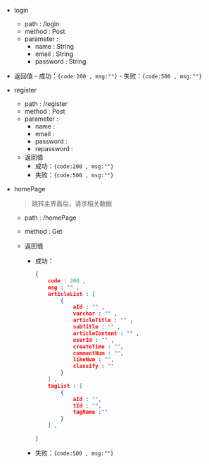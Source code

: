 - login
    - path : /login
    - method : Post
    - parameter : 
        - name : String
        - email : String
        - password : String
- 返回值
        - 成功：`{code:200 , msg:""}`
        - 失败：`{code:500 , msg:""}`
    
- register
    - path : /register
    - method : Post
    - parameter : 
        - name :
        - email : 
        - password :
        - repassword : 
    - 返回值
        - 成功：`{code:200 , msg:""}`
        - 失败：`{code:500 , msg:""}`
    
- homePage

    > 跳转主界面后，请求相关数据

    - path : /homePage

    - method : Get

    - 返回值

        - 成功：

            ```json
            {
                code : 200 ,
                msg : "" ,
                articleList : [
                    {
                        aId : "" ,
                        varchar : "" ,
                        articleTitle : "" ,
                        subTitle : "" ,
                        articleContent : "" ,
                        userId : "" ,
                        createTime : "",
                        commentNum : "",
                        likeNum : "",
                        classify : "" 
                    }
                ] ,
                tagList : [
                    {
                        aId : "",
                        tId : "",
                        tagName :""
                    }
                ] ,
                
            }
            ```
        - 失败：`{code:500 , msg:""}`